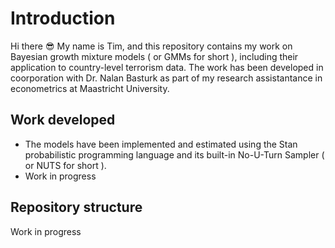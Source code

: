 # Introduction
Hi there :sunglasses: My name is Tim, and this repository contains my work on Bayesian growth mixture models ( or GMMs for short ), including their application to country-level terrorism data. The work has been developed in coorporation with Dr. Nalan Basturk as part of my research assistantance in econometrics at Maastricht University.

## Work developed
* The models have been implemented and estimated using the Stan probabilistic programming language and its built-in No-U-Turn Sampler ( or NUTS for short ).
* Work in progress

## Repository structure
Work in progress


